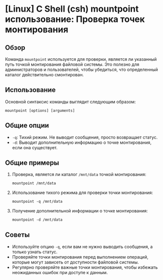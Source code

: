 # [Linux] C Shell (csh) mountpoint использование: Проверка точек монтирования

## Обзор
Команда `mountpoint` используется для проверки, является ли указанный путь точкой монтирования файловой системы. Это полезно для администраторов и пользователей, чтобы убедиться, что определенный каталог действительно смонтирован.

## Использование
Основной синтаксис команды выглядит следующим образом:

```
mountpoint [options] [arguments]
```

## Общие опции
- `-q`: Тихий режим. Не выводит сообщения, просто возвращает статус.
- `-d`: Выводит дополнительную информацию о точке монтирования, если она существует.

## Общие примеры
1. Проверка, является ли каталог `/mnt/data` точкой монтирования:
   ```csh
   mountpoint /mnt/data
   ```

2. Использование тихого режима для проверки точки монтирования:
   ```csh
   mountpoint -q /mnt/data
   ```

3. Получение дополнительной информации о точке монтирования:
   ```csh
   mountpoint -d /mnt/data
   ```

## Советы
- Используйте опцию `-q`, если вам не нужно выводить сообщения, а только узнать статус.
- Проверяйте точки монтирования перед выполнением операций, которые могут зависеть от доступности файловой системы.
- Регулярно проверяйте важные точки монтирования, чтобы избежать неожиданных ошибок при доступе к данным.